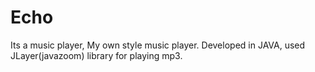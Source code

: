 # Echo
Its a music player, My own style music player.
Developed in JAVA, used JLayer(javazoom) library for playing mp3.

